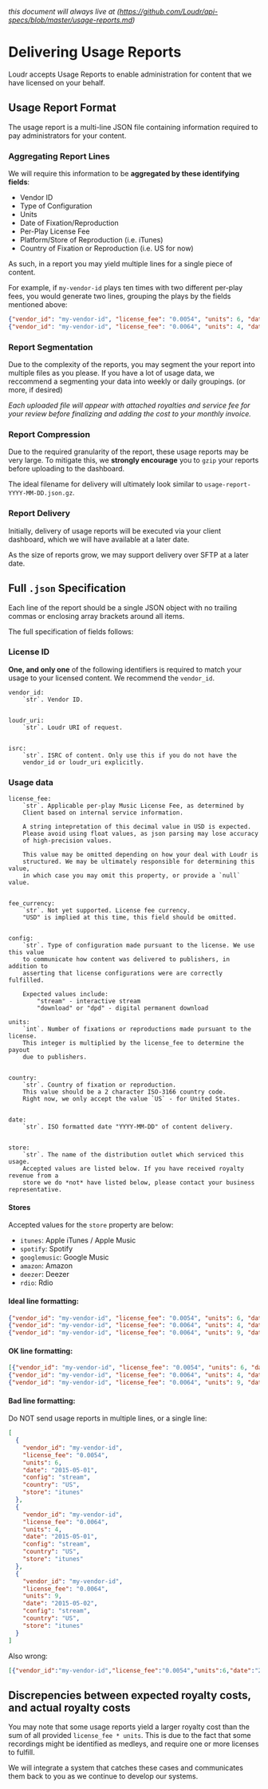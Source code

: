 _this document will always live at (https://github.com/Loudr/api-specs/blob/master/usage-reports.md)_

# Delivering Usage Reports

Loudr accepts Usage Reports to enable administration for content that we have
licensed on your behalf.


## Usage Report Format

The usage report is a multi-line JSON file containing information required to pay
administrators for your content.

### Aggregating Report Lines

We will require this information to be **aggregated by these identifying fields**:

- Vendor ID
- Type of Configuration
- Units
- Date of Fixation/Reproduction
- Per-Play License Fee
- Platform/Store of Reproduction (i.e. iTunes)
- Country of Fixation or Reproduction (i.e. US for now)

As such, in a report you may yield multiple lines for a single piece of content.

For example, if `my-vendor-id` plays ten times with two different
per-play fees, you would generate two lines, grouping the plays by the fields
mentioned above:

```json
{"vendor_id": "my-vendor-id", "license_fee": "0.0054", "units": 6, "date": "2015-05-01", "config": "stream", "country": "US", "store": "itunes"}
{"vendor_id": "my-vendor-id", "license_fee": "0.0064", "units": 4, "date": "2015-05-01", "config": "stream", "country": "US", "store": "itunes"}
```


### Report Segmentation

Due to the complexity of the reports, you may segment the your report into multiple
files as you please. If you have a lot of usage data, we reccommend a segmenting your data
into weekly or daily groupings. (or more, if desired)

_Each uploaded file will appear with attached royalties and service fee for your review
before finalizing and adding the cost to your monthly invoice._


### Report Compression

Due to the required granularity of the report, these usage reports may be very large.
To mitigate this, we **strongly encourage** you to `gzip` your reports before uploading to the dashboard.

The ideal filename for delivery will ultimately look similar to `usage-report-YYYY-MM-DD.json.gz`.


### Report Delivery

Initially, delivery of usage reports will be executed via your client dashboard,
which we will have available at a later date.

As the size of reports grow, we may support delivery over SFTP at a later date.


## Full `.json` Specification


Each line of the report should be a single JSON object with no trailing commas
or enclosing array brackets around all items.

The full specification of fields follows:

### License ID

**One, and only one** of the following identifiers is required to match your usage
to your licensed  content. We recommend the `vendor_id`.

    vendor_id:
        `str`. Vendor ID.


    loudr_uri:
        `str`. Loudr URI of request.


    isrc:
        `str`. ISRC of content. Only use this if you do not have the
        vendor_id or loudr_uri explicitly.


### Usage data

    license_fee:
        `str`. Applicable per-play Music License Fee, as determined by
        Client based on internal service information.

        A string intepretation of this decimal value in USD is expected.
        Please avoid using float values, as json parsing may lose accuracy
        of high-precision values.

        This value may be omitted depending on how your deal with Loudr is
        structured. We may be ultimately responsible for determining this value,
        in which case you may omit this property, or provide a `null` value.


    fee_currency:
        `str`. Not yet supported. License fee currency.
        "USD" is implied at this time, this field should be omitted.


    config:
        `str`. Type of configuration made pursuant to the license. We use this value
        to communicate how content was delivered to publishers, in addition to
        asserting that license configurations were are correctly fulfilled.

        Expected values include:
            "stream" - interactive stream
            "download" or "dpd" - digital permanent download

    units:
        `int`. Number of fixations or reproductions made pursuant to the license.
        This integer is multiplied by the license_fee to determine the payout
        due to publishers.


    country:
        `str`. Country of fixation or reproduction.
        This value should be a 2 character ISO-3166 country code.
        Right now, we only accept the value `US` - for United States.


    date:
        `str`. ISO formatted date "YYYY-MM-DD" of content delivery.


    store:
        `str`. The name of the distribution outlet which serviced this usage.
        Accepted values are listed below. If you have received royalty revenue from a
        store we do *not* have listed below, please contact your business representative.

#### Stores

Accepted values for the `store` property are below:

* `itunes`: Apple iTunes / Apple Music
* `spotify`: Spotify
* `googlemusic`: Google Music
* `amazon`: Amazon
* `deezer`: Deezer
* `rdio`: Rdio


#### Ideal line formatting:
```json
{"vendor_id": "my-vendor-id", "license_fee": "0.0054", "units": 6, "date": "2015-05-01", "config": "stream", "country": "US", "store": "itunes"}
{"vendor_id": "my-vendor-id", "license_fee": "0.0064", "units": 4, "date": "2015-05-01", "config": "stream", "country": "US", "store": "itunes"}
{"vendor_id": "my-vendor-id", "license_fee": "0.0064", "units": 9, "date": "2015-05-02", "config": "stream", "country": "US", "store": "itunes"}
```

#### OK line formatting:
```json
[{"vendor_id": "my-vendor-id", "license_fee": "0.0054", "units": 6, "date": "2015-05-01", "config": "stream", "country": "US", "store": "itunes"},
{"vendor_id": "my-vendor-id", "license_fee": "0.0064", "units": 4, "date": "2015-05-01", "config": "stream", "country": "US", "store": "itunes"},
{"vendor_id": "my-vendor-id", "license_fee": "0.0064", "units": 9, "date": "2015-05-02", "config": "stream", "country": "US", "store": "itunes"}]
```

#### Bad line formatting:
Do NOT send usage reports in multiple lines, or a single line:
```json
[
  {
    "vendor_id": "my-vendor-id",
    "license_fee": "0.0054",
    "units": 6,
    "date": "2015-05-01",
    "config": "stream",
    "country": "US",
    "store": "itunes"
  },
  {
    "vendor_id": "my-vendor-id",
    "license_fee": "0.0064",
    "units": 4,
    "date": "2015-05-01",
    "config": "stream",
    "country": "US",
    "store": "itunes"
  },
  {
    "vendor_id": "my-vendor-id",
    "license_fee": "0.0064",
    "units": 9,
    "date": "2015-05-02",
    "config": "stream",
    "country": "US",
    "store": "itunes"
  }
]
```

Also wrong:
```json
[{"vendor_id":"my-vendor-id","license_fee":"0.0054","units":6,"date":"2015-05-01","config":"stream","country":"US"},{"vendor_id":"my-vendor-id","license_fee":"0.0064","units":4,"date":"2015-05-01","config":"stream","country":"US"},{"vendor_id":"my-vendor-id","license_fee":"0.0064","units":9,"date":"2015-05-02","config":"stream","country":"US"}]
```


## Discrepencies between expected royalty costs, and actual royalty costs

You may note that some usage reports yield a larger royalty cost than the
sum of all provided `license_fee * units`. This is due to the fact that
some recordings might be identified as medleys, and require one or more
licenses to fulfill.

We will integrate a system that catches these cases and communicates them
back to you as we continue to develop our systems.

